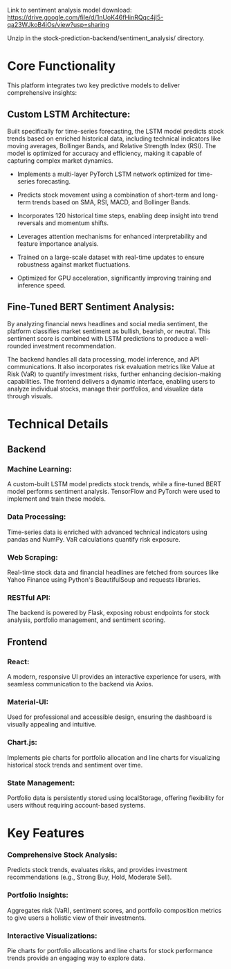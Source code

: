 Link to sentiment analysis model download: https://drive.google.com/file/d/1nUoK46fHinRQqc4jI5-qa23WJkoB4iOs/view?usp=sharing

Unzip in the stock-prediction-backend/sentiment_analysis/ directory.

# Core Functionality
This platform integrates two key predictive models to deliver comprehensive insights:

## Custom LSTM Architecture: 
Built specifically for time-series forecasting, the LSTM model predicts stock trends based on enriched historical data, including technical indicators like moving averages, Bollinger Bands, and Relative Strength Index (RSI). The model is optimized for accuracy and efficiency, making it capable of capturing complex market dynamics.


- Implements a multi-layer PyTorch LSTM network optimized for time-series forecasting.

- Predicts stock movement using a combination of short-term and long-term trends based on SMA, RSI, MACD, and Bollinger Bands.

- Incorporates 120 historical time steps, enabling deep insight into trend reversals and momentum shifts.

- Leverages attention mechanisms for enhanced interpretability and feature importance analysis.

- Trained on a large-scale dataset with real-time updates to ensure robustness against market fluctuations.

- Optimized for GPU acceleration, significantly improving training and inference speed.



## Fine-Tuned BERT Sentiment Analysis: 
By analyzing financial news headlines and social media sentiment, the platform classifies market sentiment as bullish, bearish, or neutral. This sentiment score is combined with LSTM predictions to produce a well-rounded investment recommendation.

The backend handles all data processing, model inference, and API communications. It also incorporates risk evaluation metrics like Value at Risk (VaR) to quantify investment risks, further enhancing decision-making capabilities.
The frontend delivers a dynamic interface, enabling users to analyze individual stocks, manage their portfolios, and visualize data through visuals.

# Technical Details

## Backend
### Machine Learning: 
A custom-built LSTM model predicts stock trends, while a fine-tuned BERT model performs sentiment analysis. TensorFlow and PyTorch were used to implement and train these models.
### Data Processing: 
Time-series data is enriched with advanced technical indicators using pandas and NumPy. VaR calculations quantify risk exposure.
### Web Scraping: 
Real-time stock data and financial headlines are fetched from sources like Yahoo Finance using Python's BeautifulSoup and requests libraries.
### RESTful API: 
The backend is powered by Flask, exposing robust endpoints for stock analysis, portfolio management, and sentiment scoring.

## Frontend
### React: 
A modern, responsive UI provides an interactive experience for users, with seamless communication to the backend via Axios.
### Material-UI: 
Used for professional and accessible design, ensuring the dashboard is visually appealing and intuitive.
### Chart.js: 
Implements pie charts for portfolio allocation and line charts for visualizing historical stock trends and sentiment over time.
### State Management: 
Portfolio data is persistently stored using localStorage, offering flexibility for users without requiring account-based systems.

# Key Features
### Comprehensive Stock Analysis: 
Predicts stock trends, evaluates risks, and provides investment recommendations (e.g., Strong Buy, Hold, Moderate Sell).
### Portfolio Insights: 
Aggregates risk (VaR), sentiment scores, and portfolio composition metrics to give users a holistic view of their investments.
### Interactive Visualizations: 
Pie charts for portfolio allocations and line charts for stock performance trends provide an engaging way to explore data.


